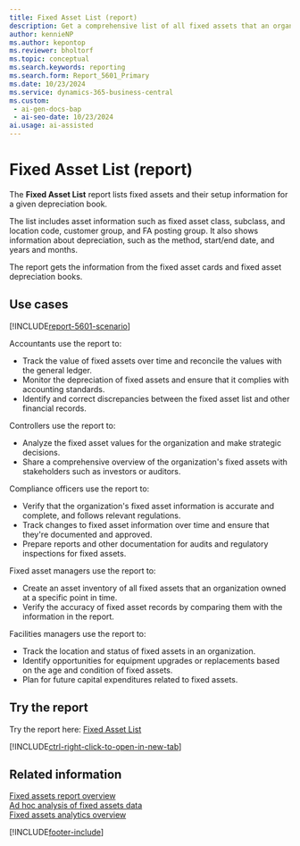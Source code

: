 ```yaml
---
title: Fixed Asset List (report)
description: Get a comprehensive list of all fixed assets that an organization owned at a specific point in time.
author: kennieNP
ms.author: kepontop
ms.reviewer: bholtorf
ms.topic: conceptual
ms.search.keywords: reporting
ms.search.form: Report_5601_Primary
ms.date: 10/23/2024
ms.service: dynamics-365-business-central
ms.custom:
 - ai-gen-docs-bap
 - ai-seo-date: 10/23/2024
ai.usage: ai-assisted
---
```


# Fixed Asset List (report)

The **Fixed Asset List** report lists fixed assets and their setup information for a given depreciation book.

The list includes asset information such as fixed asset class, subclass, and location code, customer group, and FA posting group. It also shows information about depreciation, such as the method, start/end date, and years and months.

The report gets the information from the fixed asset cards and fixed asset depreciation books.

## Use cases

[!INCLUDE[report-5601-scenario](../includes/report-5601-scenario-include.md)]

<!-- 

Prompt

Below is a report in an ERP system. Provide 3-4 use cases for different personas working with fixed asset management or finance for fixed assets.

Format like this:    
  
As a <persona>, use the report to    
* use case 1  
* use case 2    
* use case 3    

Do not capitalize the persona names. 

Do not start lines with "Use the data to"

## Report name
Fixed Asset List

## Report description
The Fixed Asset List report provides a comprehensive listing of all fixed assets owned by an organization at a specific point in time. This report is crucial for asset management, financial reporting, and compliance purposes.

### What the report does
The *Fixed Asset List* report shows a list of fixed assets and their setup information for a given depreciation book.
The list includes asset information such as fixed assets class, subclass, and location code, customer group and FA posting group.  
You can also see depreciation information such as depreciation method, depreciation start/end date, and depreciation years and months.

### Use cases
Get a comprehensive listing of all fixed assets owned by an organization at a specific point in time.


Please include your data sources and URLs at the end of the answer.

-->

Accountants use the report to:

* Track the value of fixed assets over time and reconcile the values with the general ledger.
* Monitor the depreciation of fixed assets and ensure that it complies with accounting standards.
* Identify and correct discrepancies between the fixed asset list and other financial records.

Controllers use the report to:

* Analyze the fixed asset values for the organization and make strategic decisions.
* Share a comprehensive overview of the organization's fixed assets with stakeholders such as investors or auditors.

Compliance officers use the report to:

* Verify that the organization's fixed asset information is accurate and complete, and follows relevant regulations.
* Track changes to fixed asset information over time and ensure that they're documented and approved.
* Prepare reports and other documentation for audits and regulatory inspections for fixed assets.

Fixed asset managers use the report to:

* Create an asset inventory of all fixed assets that an organization owned at a specific point in time.
* Verify the accuracy of fixed asset records by comparing them with the information in the report.

Facilities managers use the report to:

* Track the location and status of fixed assets in an organization.
* Identify opportunities for equipment upgrades or replacements based on the age and condition of fixed assets.
* Plan for future capital expenditures related to fixed assets.

## Try the report

Try the report here: [Fixed Asset List](https://businesscentral.dynamics.com?report=5601)

[!INCLUDE[ctrl-right-click-to-open-in-new-tab](../includes/ctrl-right-click-to-open-in-new-tab.md)]

## Related information

[Fixed assets report overview](../fa-reports.md)    
[Ad hoc analysis of fixed assets data](../ad-hoc-analysis-fa.md)  
[Fixed assets analytics overview](../fa-analytics-overview.md)  

[!INCLUDE[footer-include](../includes/footer-banner.md)]